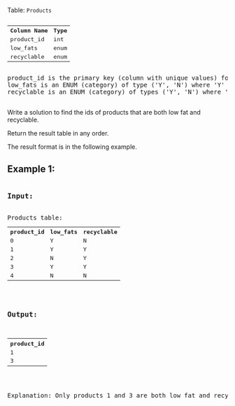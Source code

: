 Table: <code>Products</code>
<pre><table>
  <tr>
    <th> Column Name </th>
    <th> Type </th>
  </tr>
  <tr>
    <td> product_id </td>
    <td> int </td>
  </tr>
  <tr>
    <td> low_fats </td>
    <td> enum </td>
  </tr>
  <tr>
    <td> recyclable </td>
    <td> enum </td>
  </tr>
</table>
product_id is the primary key (column with unique values) for this table.
low_fats is an ENUM (category) of type ('Y', 'N') where 'Y' means this product is low fat and 'N' means it is not.
recyclable is an ENUM (category) of types ('Y', 'N') where 'Y' means this product is recyclable and 'N' means it is not.
 
</pre>
Write a solution to find the ids of products that are both low fat and recyclable.

Return the result table in any order.

The result format is in the following example.

 

<h2>Example 1:</h2>
<pre>
<h3>Input:</h3> 
Products table:
<table>
  <tr>
    <th>product_id</th>
    <th>low_fats</th>
    <th>recyclable</th>
  </tr>
  <tr>
    <td>0</td>
    <td>Y</td>
    <td>N</td>
  </tr>
    <tr>
    <td>1</td>
    <td>Y</td>
    <td>Y</td>
  </tr>
  <tr>
    <td>2</td>
    <td>N</td>
    <td>Y</td>
  </tr>
    <tr>
    <td>3</td>
    <td>Y</td>
    <td>Y</td>
  </tr>
    <tr>
    <td>4</td>
    <td>N</td>
    <td>N</td>
  </tr>
</table>

<h3>Output:</h3> 
<table>
  <tr>
  <th>product_id</th>
  </tr>
  <tr>
    <td>1</td>
  </tr>
  <tr>
    <td>3</td>
  </tr>
</table>

Explanation: Only products 1 and 3 are both low fat and recyclable.
</pre>
